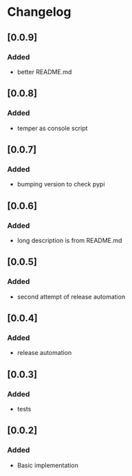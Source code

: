 # Changelog
## [0.0.9]
### Added
- better README.md
## [0.0.8]
### Added
- temper as console script
## [0.0.7]

### Added
- bumping version to check pypi

## [0.0.6]

### Added
- long description is from README.md
## [0.0.5]

### Added
- second attempt of release automation
## [0.0.4]

### Added
- release automation
## [0.0.3]

### Added
- tests
## [0.0.2]

### Added
- Basic implementation